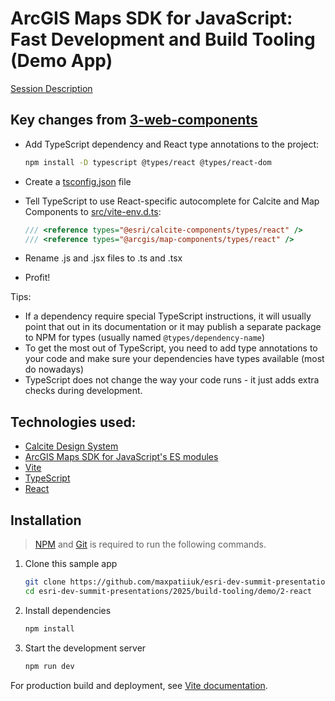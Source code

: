 # ArcGIS Maps SDK for JavaScript: Fast Development and Build Tooling (Demo App)

[Session Description](../..)

## Key changes from [3-web-components](../3-web-components)

- Add TypeScript dependency and React type annotations to the project:

  ```sh
  npm install -D typescript @types/react @types/react-dom
  ```

- Create a [tsconfig.json](./tsconfig.json) file
- Tell TypeScript to use React-specific autocomplete for Calcite and Map Components to [src/vite-env.d.ts](./src/vite-env.d.ts):

  ```ts
  /// <reference types="@esri/calcite-components/types/react" />
  /// <reference types="@arcgis/map-components/types/react" />
  ```

- Rename .js and .jsx files to .ts and .tsx
- Profit!

Tips:

- If a dependency require special TypeScript instructions, it will usually point
  that out in its documentation or it may publish a separate package to NPM for
  types (usually named `@types/dependency-name`)
- To get the most out of TypeScript, you need to add type annotations to your
  code and make sure your dependencies have types available (most do nowadays)
- TypeScript does not change the way your code runs - it just adds extra checks
  during development.

## Technologies used:

- [Calcite Design System](https://developers.arcgis.com/calcite-design-system/)
- [ArcGIS Maps SDK for JavaScript's ES modules](https://developers.arcgis.com/javascript/latest/)
- [Vite](https://vitejs.dev/)
- [TypeScript](https://www.typescriptlang.org/)
- [React](https://react.dev/)

## Installation

> [NPM](https://docs.npmjs.com/downloading-and-installing-node-js-and-npm) and [Git](https://git-scm.com/downloads) is required to run the following commands.

1. Clone this sample app

   ```sh
   git clone https://github.com/maxpatiiuk/esri-dev-summit-presentations esri-dev-summit-presentations
   cd esri-dev-summit-presentations/2025/build-tooling/demo/2-react
   ```

2. Install dependencies

   ```sh
   npm install
   ```

3. Start the development server

   ```sh
   npm run dev
   ```

For production build and deployment, see [Vite documentation](https://vite.dev/guide/static-deploy.html).
